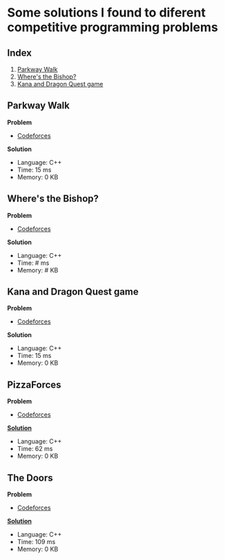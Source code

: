 # Some solutions I found to diferent competitive programming problems 


## Index
1. [Parkway Walk](https://github.com/Wissenss/ICI-challenges/edit/main/readme.md#parkway-walk) 
2. [Where's the Bishop?](https://github.com/Wissenss/ICI-challenges/edit/main/readme.md#wheres-the-bishop)
3. [Kana and Dragon Quest game](https://github.com/Wissenss/ICI-challenges/edit/main/readme.md#kana-and-dragon-quest-game)

## Parkway Walk
**Problem**
- [Codeforces](https://codeforces.com/problemset/problem/1697/A)

**Solution**
- Language: C++
- Time: 15 ms
- Memory: 0 KB

## Where's the Bishop?
**Problem**
- [Codeforces](https://codeforces.com/problemset/problem/1692/C)

**Solution**
- Language: C++
- Time: # ms
- Memory: # KB

## Kana and Dragon Quest game
**Problem**
- [Codeforces](https://codeforces.com/problemset/problem/1337/B)

**Solution**
- Language: C++
- Time: 15 ms
- Memory: 0 KB

## PizzaForces
**Problem**
- [Codeforces](https://codeforces.com/problemset/problem/1555/A)

[**Solution**](1555A.cpp)
- Language: C++
- Time: 62 ms
- Memory: 0 KB

## The Doors
**Problem**
- [Codeforces](https://codeforces.com/problemset/problem/1143/A)

[**Solution**](1143A.cpp)
- Language: C++
- Time: 109 ms
- Memory: 0 KB
